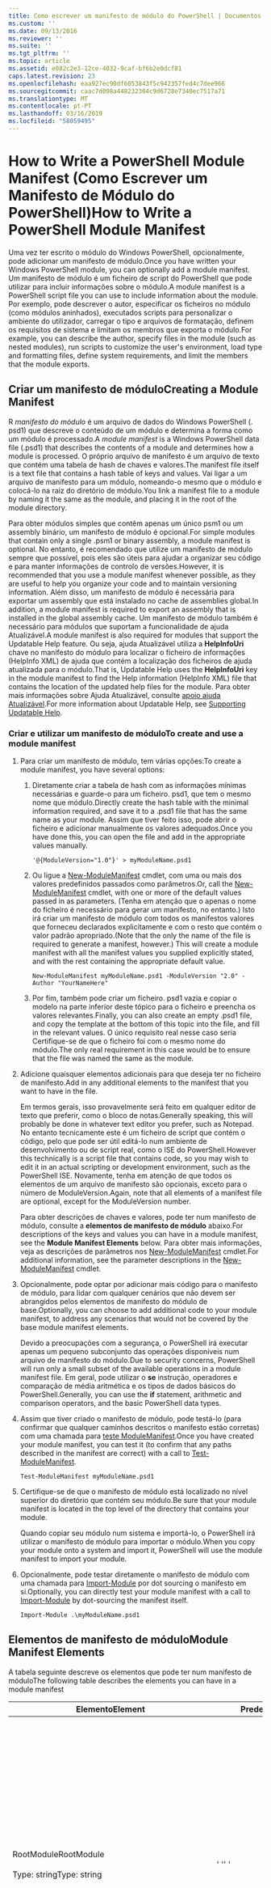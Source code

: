 ```yaml
---
title: Como escrever um manifesto de módulo do PowerShell | Documentos da Microsoft
ms.custom: ''
ms.date: 09/13/2016
ms.reviewer: ''
ms.suite: ''
ms.tgt_pltfrm: ''
ms.topic: article
ms.assetid: e082c2e3-12ce-4032-9caf-bf6b2e0dcf81
caps.latest.revision: 23
ms.openlocfilehash: eaa927ec90df6053843f5c942357fed4c7dee966
ms.sourcegitcommit: caac7d098a448232304c9d6728e7340ec7517a71
ms.translationtype: MT
ms.contentlocale: pt-PT
ms.lasthandoff: 03/16/2019
ms.locfileid: "58059495"
---
```

# <a name="how-to-write-a-powershell-module-manifest"></a><span data-ttu-id="53991-102">How to Write a PowerShell Module Manifest (Como Escrever um Manifesto de Módulo do PowerShell)</span><span class="sxs-lookup"><span data-stu-id="53991-102">How to Write a PowerShell Module Manifest</span></span>

<span data-ttu-id="53991-103">Uma vez ter escrito o módulo do Windows PowerShell, opcionalmente, pode adicionar um manifesto de módulo.</span><span class="sxs-lookup"><span data-stu-id="53991-103">Once you have written your Windows PowerShell module, you can optionally add a module manifest.</span></span> <span data-ttu-id="53991-104">Um manifesto de módulo é um ficheiro de script do PowerShell que pode utilizar para incluir informações sobre o módulo.</span><span class="sxs-lookup"><span data-stu-id="53991-104">A module manifest is a PowerShell script file you can use to include information about the module.</span></span> <span data-ttu-id="53991-105">Por exemplo, pode descrever o autor, especificar os ficheiros no módulo (como módulos aninhados), executados scripts para personalizar o ambiente do utilizador, carregar o tipo e arquivos de formatação, definem os requisitos de sistema e limitam os membros que exporta o módulo.</span><span class="sxs-lookup"><span data-stu-id="53991-105">For example, you can describe the author, specify files in the module (such as nested modules), run scripts to customize the user's environment, load type and formatting files, define system requirements, and limit the members that the module exports.</span></span>

## <a name="creating-a-module-manifest"></a><span data-ttu-id="53991-106">Criar um manifesto de módulo</span><span class="sxs-lookup"><span data-stu-id="53991-106">Creating a Module Manifest</span></span>

<span data-ttu-id="53991-107">R *manifesto do módulo* é um arquivo de dados do Windows PowerShell (. psd1) que descreve o conteúdo de um módulo e determina a forma como um módulo é processado.</span><span class="sxs-lookup"><span data-stu-id="53991-107">A *module manifest* is a Windows PowerShell data file (.psd1) that describes the contents of a module and determines how a module is processed.</span></span> <span data-ttu-id="53991-108">O próprio arquivo de manifesto é um arquivo de texto que contém uma tabela de hash de chaves e valores.</span><span class="sxs-lookup"><span data-stu-id="53991-108">The manifest file itself is a text file that contains a hash table of keys and values.</span></span> <span data-ttu-id="53991-109">Vai ligar a um arquivo de manifesto para um módulo, nomeando-o mesmo que o módulo e colocá-lo na raiz do diretório de módulo.</span><span class="sxs-lookup"><span data-stu-id="53991-109">You link a manifest file to a module by naming it the same as the module, and placing it in the root of the module directory.</span></span>

<span data-ttu-id="53991-110">Para obter módulos simples que contêm apenas um único psm1 ou um assembly binário, um manifesto de módulo é opcional.</span><span class="sxs-lookup"><span data-stu-id="53991-110">For simple modules that contain only a single .psm1 or binary assembly, a module manifest is optional.</span></span> <span data-ttu-id="53991-111">No entanto, é recomendado que utilize um manifesto de módulo sempre que possível, pois eles são úteis para ajudar a organizar seu código e para manter informações de controlo de versões.</span><span class="sxs-lookup"><span data-stu-id="53991-111">However, it is recommended that you use a module manifest whenever possible, as they are useful to help you organize your code and to maintain versioning information.</span></span> <span data-ttu-id="53991-112">Além disso, um manifesto de módulo é necessária para exportar um assembly que está instalado no cache de assemblies global.</span><span class="sxs-lookup"><span data-stu-id="53991-112">In addition, a module manifest is required to export an assembly that is installed in the global assembly cache.</span></span> <span data-ttu-id="53991-113">Um manifesto de módulo também é necessário para módulos que suportam a funcionalidade de ajuda Atualizável.</span><span class="sxs-lookup"><span data-stu-id="53991-113">A module manifest is also required for modules that support the Updatable Help feature.</span></span> <span data-ttu-id="53991-114">Ou seja, ajuda Atualizável utiliza a **HelpInfoUri** chave no manifesto do módulo para localizar o ficheiro de informações (HelpInfo XML) de ajuda que contém a localização dos ficheiros de ajuda atualizada para o módulo.</span><span class="sxs-lookup"><span data-stu-id="53991-114">That is, Updatable Help uses the **HelpInfoUri** key in the module manifest to find the Help information (HelpInfo XML) file that contains the location of the updated help files for the module.</span></span> <span data-ttu-id="53991-115">Para obter mais informações sobre Ajuda Atualizável, consulte [apoio ajuda Atualizável](./supporting-updatable-help.md).</span><span class="sxs-lookup"><span data-stu-id="53991-115">For more information about Updatable Help, see [Supporting Updatable Help](./supporting-updatable-help.md).</span></span>

### <a name="to-create-and-use-a-module-manifest"></a><span data-ttu-id="53991-116">Criar e utilizar um manifesto de módulo</span><span class="sxs-lookup"><span data-stu-id="53991-116">To create and use a module manifest</span></span>

1. <span data-ttu-id="53991-117">Para criar um manifesto de módulo, tem várias opções:</span><span class="sxs-lookup"><span data-stu-id="53991-117">To create a module manifest, you have several options:</span></span>

   1. <span data-ttu-id="53991-118">Diretamente criar a tabela de hash com as informações mínimas necessárias e guarde-o para um ficheiro. psd1, que tem o mesmo nome que módulo.</span><span class="sxs-lookup"><span data-stu-id="53991-118">Directly create the hash table with the minimal information required, and save it to a .psd1 file that has the same name as your module.</span></span> <span data-ttu-id="53991-119">Assim que tiver feito isso, pode abrir o ficheiro e adicionar manualmente os valores adequados.</span><span class="sxs-lookup"><span data-stu-id="53991-119">Once you have done this, you can open the file and add in the appropriate values manually.</span></span>

      `'@{ModuleVersion="1.0"}' > myModuleName.psd1`

   2. <span data-ttu-id="53991-120">Ou ligue a [New-ModuleManifest](/powershell/module/Microsoft.PowerShell.Core/New-ModuleManifest) cmdlet, com uma ou mais dos valores predefinidos passados como parâmetros.</span><span class="sxs-lookup"><span data-stu-id="53991-120">Or, call the [New-ModuleManifest](/powershell/module/Microsoft.PowerShell.Core/New-ModuleManifest) cmdlet, with one or more of the default values passed in as parameters.</span></span> <span data-ttu-id="53991-121">(Tenha em atenção que o apenas o nome do ficheiro é necessário para gerar um manifesto, no entanto.) Isto irá criar um manifesto de módulo com todos os manifestos valores que forneceu declarados explicitamente e com o resto que contém o valor padrão apropriado.</span><span class="sxs-lookup"><span data-stu-id="53991-121">(Note that the only the name of the file is required to generate a manifest, however.) This will create a module manifest with all the manifest values you supplied explicitly stated, and with the rest containing the appropriate default value.</span></span>

      `New-ModuleManifest myModuleName.psd1 -ModuleVersion "2.0" -Author "YourNameHere"`

   3. <span data-ttu-id="53991-122">Por fim, também pode criar um ficheiro. psd1 vazia e copiar o modelo na parte inferior deste tópico para o ficheiro e preencha os valores relevantes.</span><span class="sxs-lookup"><span data-stu-id="53991-122">Finally, you can also create an empty .psd1 file, and copy the template at the bottom of this topic into the file, and fill in the relevant values.</span></span> <span data-ttu-id="53991-123">O único requisito real nesse caso seria Certifique-se de que o ficheiro foi com o mesmo nome do módulo.</span><span class="sxs-lookup"><span data-stu-id="53991-123">The only real requirement in this case would be to ensure that the file was named the same as the module.</span></span>

2. <span data-ttu-id="53991-124">Adicione quaisquer elementos adicionais para que deseja ter no ficheiro de manifesto.</span><span class="sxs-lookup"><span data-stu-id="53991-124">Add in any additional elements to the manifest that you want to have in the file.</span></span>

   <span data-ttu-id="53991-125">Em termos gerais, isso provavelmente será feito em qualquer editor de texto que preferir, como o bloco de notas.</span><span class="sxs-lookup"><span data-stu-id="53991-125">Generally speaking, this will probably be done in whatever text editor you prefer, such as Notepad.</span></span> <span data-ttu-id="53991-126">No entanto tecnicamente este é um ficheiro de script que contém o código, pelo que pode ser útil editá-lo num ambiente de desenvolvimento ou de script real, como o ISE do PowerShell.</span><span class="sxs-lookup"><span data-stu-id="53991-126">However this technically is a script file that contains code, so you may wish to edit it in an actual scripting or development environment, such as the PowerShell ISE.</span></span> <span data-ttu-id="53991-127">Novamente, tenha em atenção de que todos os elementos de um arquivo de manifesto são opcionais, exceto para o número de ModuleVersion.</span><span class="sxs-lookup"><span data-stu-id="53991-127">Again, note that all elements of a manifest file are optional, except for the ModuleVersion number.</span></span>

   <span data-ttu-id="53991-128">Para obter descrições de chaves e valores, pode ter num manifesto de módulo, consulte a **elementos de manifesto de módulo** abaixo.</span><span class="sxs-lookup"><span data-stu-id="53991-128">For descriptions of the keys and values you can have in a module manifest, see the **Module Manifest Elements** below.</span></span> <span data-ttu-id="53991-129">Para obter mais informações, veja as descrições de parâmetros nos [New-ModuleManifest](/powershell/module/Microsoft.PowerShell.Core/New-ModuleManifest) cmdlet.</span><span class="sxs-lookup"><span data-stu-id="53991-129">For additional information, see the parameter descriptions in the  [New-ModuleManifest](/powershell/module/Microsoft.PowerShell.Core/New-ModuleManifest) cmdlet.</span></span>

3. <span data-ttu-id="53991-130">Opcionalmente, pode optar por adicionar mais código para o manifesto de módulo, para lidar com qualquer cenários que não devem ser abrangidos pelos elementos de manifesto do módulo de base.</span><span class="sxs-lookup"><span data-stu-id="53991-130">Optionally, you can choose to add additional code to your module manifest, to address any scenarios that would not be covered by the base module manifest elements.</span></span>

   <span data-ttu-id="53991-131">Devido a preocupações com a segurança, o PowerShell irá executar apenas um pequeno subconjunto das operações disponíveis num arquivo de manifesto do módulo.</span><span class="sxs-lookup"><span data-stu-id="53991-131">Due to security concerns, PowerShell will run only a small subset of the available operations in a module manifest file.</span></span> <span data-ttu-id="53991-132">Em geral, pode utilizar o **se** instrução, operadores e comparação de média aritmética e os tipos de dados básicos do PowerShell.</span><span class="sxs-lookup"><span data-stu-id="53991-132">Generally, you can use the **if** statement, arithmetic and comparison operators, and the basic PowerShell data types.</span></span>

4. <span data-ttu-id="53991-133">Assim que tiver criado o manifesto de módulo, pode testá-lo (para confirmar que qualquer caminhos descritos o manifesto estão corretas) com uma chamada para [teste ModuleManifest](/powershell/module/Microsoft.PowerShell.Core/Test-ModuleManifest).</span><span class="sxs-lookup"><span data-stu-id="53991-133">Once you have created your module manifest, you can test it (to confirm that any paths described in the manifest are correct) with a call to [Test-ModuleManifest](/powershell/module/Microsoft.PowerShell.Core/Test-ModuleManifest).</span></span>

   `Test-ModuleManifest myModuleName.psd1`

5. <span data-ttu-id="53991-134">Certifique-se de que o manifesto de módulo está localizado no nível superior do diretório que contém seu módulo.</span><span class="sxs-lookup"><span data-stu-id="53991-134">Be sure that your module manifest is located in the top level of the directory that contains your module.</span></span>

   <span data-ttu-id="53991-135">Quando copiar seu módulo num sistema e importá-lo, o PowerShell irá utilizar o manifesto de módulo para importar o módulo.</span><span class="sxs-lookup"><span data-stu-id="53991-135">When you copy your module onto a system and import it, PowerShell will use the module manifest to import your module.</span></span>

6. <span data-ttu-id="53991-136">Opcionalmente, pode testar diretamente o manifesto de módulo com uma chamada para [Import-Module](/powershell/module/Microsoft.PowerShell.Core/Import-Module) por dot sourcing o manifesto em si.</span><span class="sxs-lookup"><span data-stu-id="53991-136">Optionally, you can directly test your module manifest with a call to [Import-Module](/powershell/module/Microsoft.PowerShell.Core/Import-Module) by dot-sourcing the manifest itself.</span></span>

   `Import-Module .\myModuleName.psd1`

## <a name="module-manifest-elements"></a><span data-ttu-id="53991-137">Elementos de manifesto de módulo</span><span class="sxs-lookup"><span data-stu-id="53991-137">Module Manifest Elements</span></span>

<span data-ttu-id="53991-138">A tabela seguinte descreve os elementos que pode ter num manifesto de módulo</span><span class="sxs-lookup"><span data-stu-id="53991-138">The following table describes the elements you can have in a module manifest</span></span>

|<span data-ttu-id="53991-139">Elemento</span><span class="sxs-lookup"><span data-stu-id="53991-139">Element</span></span>|<span data-ttu-id="53991-140">Predefinido</span><span class="sxs-lookup"><span data-stu-id="53991-140">Default</span></span>|<span data-ttu-id="53991-141">Descrição</span><span class="sxs-lookup"><span data-stu-id="53991-141">Description</span></span>|
|-------------|-------------|-----------------|
|<span data-ttu-id="53991-142">RootModule</span><span class="sxs-lookup"><span data-stu-id="53991-142">RootModule</span></span><br /><br /> <span data-ttu-id="53991-143">Type: string</span><span class="sxs-lookup"><span data-stu-id="53991-143">Type: string</span></span>|<span data-ttu-id="53991-144">' '</span><span class="sxs-lookup"><span data-stu-id="53991-144">' '</span></span>|<span data-ttu-id="53991-145">Módulo ou binário módulo ficheiro de script associado a esse manifesto.</span><span class="sxs-lookup"><span data-stu-id="53991-145">Script module or binary module file associated with this manifest.</span></span> <span data-ttu-id="53991-146">As versões anteriores do PowerShell chamado este elemento o ModuleToProcess.</span><span class="sxs-lookup"><span data-stu-id="53991-146">Previous versions of PowerShell called this element the ModuleToProcess.</span></span><br /><br /> <span data-ttu-id="53991-147">Tipos possíveis para o módulo de raiz podem estar vazios (que fará com que isso uma **manifesto** módulo), o nome de um módulo de script (. psm1, o que torna isso um **Script** módulo), ou o nome de um módulo binário (.exe ou. dll, o que faz isso uma **binário** módulo).</span><span class="sxs-lookup"><span data-stu-id="53991-147">Possible types for the root module can be empty (which will make this a **Manifest** module), the name of a script module (.psm1, which makes this a **Script** module), or the name of a binary module (.exe or .dll, which makes this a **Binary** module).</span></span> <span data-ttu-id="53991-148">Colocar o nome de um manifesto de módulo (. psd1) ou um ficheiro de script (. ps1) neste elemento fará com que um erro ocorra.</span><span class="sxs-lookup"><span data-stu-id="53991-148">Placing the name of a module manifest (.psd1) or a script file (.ps1) in this element will cause an error to occur.</span></span>|
|<span data-ttu-id="53991-149">ModuleVersion</span><span class="sxs-lookup"><span data-stu-id="53991-149">ModuleVersion</span></span><br /><br /> <span data-ttu-id="53991-150">Type: string</span><span class="sxs-lookup"><span data-stu-id="53991-150">Type: string</span></span>|<span data-ttu-id="53991-151">1.0</span><span class="sxs-lookup"><span data-stu-id="53991-151">1.0</span></span>|<span data-ttu-id="53991-152">Número da versão deste módulo.</span><span class="sxs-lookup"><span data-stu-id="53991-152">Version number of this module.</span></span> <span data-ttu-id="53991-153">A cadeia tem de ser capaz de converter em [ter].</span><span class="sxs-lookup"><span data-stu-id="53991-153">The string must be able to convert to [System.Version].</span></span> <span data-ttu-id="53991-154">Ou seja, ' #. #. #. #. #'.</span><span class="sxs-lookup"><span data-stu-id="53991-154">That is, '#.#.#.#.#'.</span></span> <span data-ttu-id="53991-155">`Import-Module` irá carregar o módulo primeiro encontradas no **$psModulePath** que corresponde ao nome e tem, pelo menos, tão elevada um ModuleVersion, como o `-MinimumVersion` parâmetro.</span><span class="sxs-lookup"><span data-stu-id="53991-155">`Import-Module` will load the first module it finds on the **$psModulePath** that matches the name, and has at least as high a ModuleVersion, as the `-MinimumVersion` parameter.</span></span> <span data-ttu-id="53991-156">Para importar uma versão específica, utilize o`-RequiredVersion` parâmetro, em vez disso.</span><span class="sxs-lookup"><span data-stu-id="53991-156">To import a specific version, use the`-RequiredVersion` parameter, instead.</span></span><br /><br /> <span data-ttu-id="53991-157">Exemplo: `ModuleVersion = '1.0'`</span><span class="sxs-lookup"><span data-stu-id="53991-157">Example: `ModuleVersion = '1.0'`</span></span>|
|<span data-ttu-id="53991-158">GUID</span><span class="sxs-lookup"><span data-stu-id="53991-158">GUID</span></span><br /><br /> <span data-ttu-id="53991-159">Type: string</span><span class="sxs-lookup"><span data-stu-id="53991-159">Type: string</span></span>|<span data-ttu-id="53991-160">GUID gerado automaticamente</span><span class="sxs-lookup"><span data-stu-id="53991-160">Autogenerated GUID</span></span>|<span data-ttu-id="53991-161">ID utilizado para identificar exclusivamente este módulo.</span><span class="sxs-lookup"><span data-stu-id="53991-161">ID used to uniquely identify this module.</span></span> <span data-ttu-id="53991-162">Tenha em atenção que atualmente não é possível importar um módulo pelo GUID.</span><span class="sxs-lookup"><span data-stu-id="53991-162">Note that you cannot currently import a module by GUID.</span></span><br /><br /> <span data-ttu-id="53991-163">Exemplo: `GUID = 'cfc45206-1e49-459d-a8ad-5b571ef94857'`</span><span class="sxs-lookup"><span data-stu-id="53991-163">Example: `GUID = 'cfc45206-1e49-459d-a8ad-5b571ef94857'`</span></span>|
|<span data-ttu-id="53991-164">Autor</span><span class="sxs-lookup"><span data-stu-id="53991-164">Author</span></span><br /><br /> <span data-ttu-id="53991-165">Type: string</span><span class="sxs-lookup"><span data-stu-id="53991-165">Type: string</span></span>|<span data-ttu-id="53991-166">Nenhum</span><span class="sxs-lookup"><span data-stu-id="53991-166">None</span></span>|<span data-ttu-id="53991-167">Autor deste módulo.</span><span class="sxs-lookup"><span data-stu-id="53991-167">Author of this module.</span></span><br /><br /> <span data-ttu-id="53991-168">Exemplo: `Author = 'AuthorNameHere'`</span><span class="sxs-lookup"><span data-stu-id="53991-168">Example: `Author = 'AuthorNameHere'`</span></span>|
|<span data-ttu-id="53991-169">CompanyName</span><span class="sxs-lookup"><span data-stu-id="53991-169">CompanyName</span></span><br /><br /> <span data-ttu-id="53991-170">Type: string</span><span class="sxs-lookup"><span data-stu-id="53991-170">Type: string</span></span>|<span data-ttu-id="53991-171">Desconhecida</span><span class="sxs-lookup"><span data-stu-id="53991-171">Unknown</span></span>|<span data-ttu-id="53991-172">Empresa ou fabricante deste módulo.</span><span class="sxs-lookup"><span data-stu-id="53991-172">Company or vendor of this module.</span></span><br /><br /> <span data-ttu-id="53991-173">Exemplo: `CompanyName = 'Fabrikam'`</span><span class="sxs-lookup"><span data-stu-id="53991-173">Example: `CompanyName = 'Fabrikam'`</span></span>|
|<span data-ttu-id="53991-174">Copyright</span><span class="sxs-lookup"><span data-stu-id="53991-174">Copyright</span></span><br /><br /> <span data-ttu-id="53991-175">Type: string</span><span class="sxs-lookup"><span data-stu-id="53991-175">Type: string</span></span>|<span data-ttu-id="53991-176">(c) [currentYear] [autor].</span><span class="sxs-lookup"><span data-stu-id="53991-176">(c) [currentYear] [Author].</span></span> <span data-ttu-id="53991-177">Todos os direitos reservados.</span><span class="sxs-lookup"><span data-stu-id="53991-177">All rights reserved.</span></span>|<span data-ttu-id="53991-178">Declaração de direitos autorais para este módulo.</span><span class="sxs-lookup"><span data-stu-id="53991-178">Copyright statement for this module.</span></span><br /><br /> <span data-ttu-id="53991-179">Exemplo: `Copyright = '2016 AuthorName. All rights reserved.'`</span><span class="sxs-lookup"><span data-stu-id="53991-179">Example: `Copyright = '2016 AuthorName. All rights reserved.'`</span></span>|
|<span data-ttu-id="53991-180">Descrição</span><span class="sxs-lookup"><span data-stu-id="53991-180">Description</span></span><br /><br /> <span data-ttu-id="53991-181">Type: string</span><span class="sxs-lookup"><span data-stu-id="53991-181">Type: string</span></span>|<span data-ttu-id="53991-182">' '</span><span class="sxs-lookup"><span data-stu-id="53991-182">' '</span></span>|<span data-ttu-id="53991-183">Descrição da funcionalidade fornecida por este módulo.</span><span class="sxs-lookup"><span data-stu-id="53991-183">Description of the functionality provided by this module.</span></span><br /><br /> <span data-ttu-id="53991-184">Exemplo: `Description = 'This is a description of a module.'`</span><span class="sxs-lookup"><span data-stu-id="53991-184">Example: `Description = 'This is a description of a module.'`</span></span>|
|<span data-ttu-id="53991-185">PowerShellVersion</span><span class="sxs-lookup"><span data-stu-id="53991-185">PowerShellVersion</span></span><br /><br /> <span data-ttu-id="53991-186">Type: string</span><span class="sxs-lookup"><span data-stu-id="53991-186">Type: string</span></span>|<span data-ttu-id="53991-187">' '</span><span class="sxs-lookup"><span data-stu-id="53991-187">' '</span></span>|<span data-ttu-id="53991-188">Versão mínima do motor do PowerShell de Windows exigido por este módulo.</span><span class="sxs-lookup"><span data-stu-id="53991-188">Minimum version of the Windows PowerShell engine required by this module.</span></span> <span data-ttu-id="53991-189">Atuais valores válidos são 1.0, 2.0, 3.0, 4.0 e 5.0.</span><span class="sxs-lookup"><span data-stu-id="53991-189">Current valid values are 1.0, 2.0, 3.0, 4.0, and 5.0.</span></span><br /><br /> <span data-ttu-id="53991-190">Exemplo: `PowerShellVersion = '5.0'`</span><span class="sxs-lookup"><span data-stu-id="53991-190">Example: `PowerShellVersion = '5.0'`</span></span>|
|<span data-ttu-id="53991-191">PowerShellHostName</span><span class="sxs-lookup"><span data-stu-id="53991-191">PowerShellHostName</span></span><br /><br /> <span data-ttu-id="53991-192">Type: string</span><span class="sxs-lookup"><span data-stu-id="53991-192">Type: string</span></span>|<span data-ttu-id="53991-193">' '</span><span class="sxs-lookup"><span data-stu-id="53991-193">' '</span></span>|<span data-ttu-id="53991-194">Especifica o nome do anfitrião do Windows PowerShell que sejam necessários para o módulo.</span><span class="sxs-lookup"><span data-stu-id="53991-194">Specifies the name of the Windows PowerShell host that is required by the module.</span></span> <span data-ttu-id="53991-195">Este nome é fornecido pelo Windows PowerShell.</span><span class="sxs-lookup"><span data-stu-id="53991-195">This name is provided by Windows PowerShell.</span></span> <span data-ttu-id="53991-196">Para localizar o nome de um programa de anfitrião, o programa, escreva: `$host.name` .</span><span class="sxs-lookup"><span data-stu-id="53991-196">To find the name of a host program, in the program, type: `$host.name` .</span></span><br /><br /> <span data-ttu-id="53991-197">Exemplo: `PowerShellHostName = 'Windows PowerShell ISE Host'`</span><span class="sxs-lookup"><span data-stu-id="53991-197">Example: `PowerShellHostName = 'Windows PowerShell ISE Host'`</span></span>|
|<span data-ttu-id="53991-198">PowerShellHostVersion</span><span class="sxs-lookup"><span data-stu-id="53991-198">PowerShellHostVersion</span></span><br /><br /> <span data-ttu-id="53991-199">Type: string</span><span class="sxs-lookup"><span data-stu-id="53991-199">Type: string</span></span>|<span data-ttu-id="53991-200">' '</span><span class="sxs-lookup"><span data-stu-id="53991-200">' '</span></span>|<span data-ttu-id="53991-201">Versão mínima do anfitrião necessário para este módulo Windows PowerShell.</span><span class="sxs-lookup"><span data-stu-id="53991-201">Minimum version of the Windows PowerShell host required by this module.</span></span><br /><br /> <span data-ttu-id="53991-202">Exemplo: `PowerShellHostVersion = '2.0'`</span><span class="sxs-lookup"><span data-stu-id="53991-202">Example: `PowerShellHostVersion = '2.0'`</span></span>|
|<span data-ttu-id="53991-203">DotNetFrameworkVersion</span><span class="sxs-lookup"><span data-stu-id="53991-203">DotNetFrameworkVersion</span></span><br /><br /> <span data-ttu-id="53991-204">Type: string</span><span class="sxs-lookup"><span data-stu-id="53991-204">Type: string</span></span>|<span data-ttu-id="53991-205">' '</span><span class="sxs-lookup"><span data-stu-id="53991-205">' '</span></span>|<span data-ttu-id="53991-206">Versão mínima do Microsoft .NET Framework necessária para este módulo.</span><span class="sxs-lookup"><span data-stu-id="53991-206">Minimum version of Microsoft .NET Framework required by this module.</span></span><br /><br /> <span data-ttu-id="53991-207">Exemplo: `DotNetFrameworkVersion = '3.5'`</span><span class="sxs-lookup"><span data-stu-id="53991-207">Example: `DotNetFrameworkVersion = '3.5'`</span></span>|
|<span data-ttu-id="53991-208">CLRVersion</span><span class="sxs-lookup"><span data-stu-id="53991-208">CLRVersion</span></span><br /><br /> <span data-ttu-id="53991-209">Type: string</span><span class="sxs-lookup"><span data-stu-id="53991-209">Type: string</span></span>|<span data-ttu-id="53991-210">' '</span><span class="sxs-lookup"><span data-stu-id="53991-210">' '</span></span>|<span data-ttu-id="53991-211">Versão mínima do common language runtime (CLR) exigido por este módulo.</span><span class="sxs-lookup"><span data-stu-id="53991-211">Minimum version of the common language runtime (CLR) required by this module.</span></span><br /><br /> <span data-ttu-id="53991-212">Exemplo: `CLRVersion = '3.5'`</span><span class="sxs-lookup"><span data-stu-id="53991-212">Example: `CLRVersion = '3.5'`</span></span>|
|<span data-ttu-id="53991-213">ProcessorArchitecture</span><span class="sxs-lookup"><span data-stu-id="53991-213">ProcessorArchitecture</span></span><br /><br /> <span data-ttu-id="53991-214">Type: string</span><span class="sxs-lookup"><span data-stu-id="53991-214">Type: string</span></span>|<span data-ttu-id="53991-215">' '</span><span class="sxs-lookup"><span data-stu-id="53991-215">' '</span></span>|<span data-ttu-id="53991-216">Arquitetura do processador (nenhum, X86, Amd64) exigida por este módulo.</span><span class="sxs-lookup"><span data-stu-id="53991-216">Processor architecture (None, X86, Amd64) required by this module.</span></span> <span data-ttu-id="53991-217">Os valores válidos são x86, AMD64 IA64 e nenhum (desconhecido ou não especificado).</span><span class="sxs-lookup"><span data-stu-id="53991-217">Valid values are x86, AMD64, IA64, and None (unknown or unspecified).</span></span><br /><br /> <span data-ttu-id="53991-218">Exemplo: `ProcessorArchitecture = 'x86'`</span><span class="sxs-lookup"><span data-stu-id="53991-218">Example: `ProcessorArchitecture = 'x86'`</span></span>|
|<span data-ttu-id="53991-219">RequiredModules</span><span class="sxs-lookup"><span data-stu-id="53991-219">RequiredModules</span></span><br /><br /> <span data-ttu-id="53991-220">Type: [string[]]</span><span class="sxs-lookup"><span data-stu-id="53991-220">Type: [string[]]</span></span>|<span data-ttu-id="53991-221">@()</span><span class="sxs-lookup"><span data-stu-id="53991-221">@()</span></span>|<span data-ttu-id="53991-222">Módulos que tem de ser importados para o ambiente global antes de importar este módulo.</span><span class="sxs-lookup"><span data-stu-id="53991-222">Modules that must be imported into the global environment prior to importing this module.</span></span> <span data-ttu-id="53991-223">Isso será carregado qualquer módulos listados, a menos que elas já foram carregadas.</span><span class="sxs-lookup"><span data-stu-id="53991-223">This will load any modules listed unless they have already been loaded.</span></span> <span data-ttu-id="53991-224">(Por exemplo, alguns módulos podem já estar carregados por um módulo diferente.).</span><span class="sxs-lookup"><span data-stu-id="53991-224">(For example, some modules may already be loaded by a different module.).</span></span> <span data-ttu-id="53991-225">Também é possível especificar uma versão específica para carregar usando `RequiredVersion` vez `ModuleVersion`.</span><span class="sxs-lookup"><span data-stu-id="53991-225">It is also possible to specify a specific version to load using `RequiredVersion` rather than `ModuleVersion`.</span></span> <span data-ttu-id="53991-226">Quando utilizar `ModuleVersion` que irá carregar a versão mais recente disponível com um mínimo da versão especificada.</span><span class="sxs-lookup"><span data-stu-id="53991-226">When using `ModuleVersion` it will load the newest version available with a minimum of the version specified.</span></span><br /><br /> <span data-ttu-id="53991-227">Exemplo: `RequiredModules = @(@{ModuleName="myDependentModule", ModuleVersion="2.0",Guid="cfc45206-1e49-459d-a8ad-5b571ef94857"})`</span><span class="sxs-lookup"><span data-stu-id="53991-227">Example: `RequiredModules = @(@{ModuleName="myDependentModule", ModuleVersion="2.0",Guid="cfc45206-1e49-459d-a8ad-5b571ef94857"})`</span></span><br /><br /> <span data-ttu-id="53991-228">Exemplo: `RequiredModules = @(@{ModuleName="myDependentModule", RequiredVersion="1.5",Guid="cfc45206-1e49-459d-a8ad-5b571ef94857"})`</span><span class="sxs-lookup"><span data-stu-id="53991-228">Example: `RequiredModules = @(@{ModuleName="myDependentModule", RequiredVersion="1.5",Guid="cfc45206-1e49-459d-a8ad-5b571ef94857"})`</span></span>|
|<span data-ttu-id="53991-229">RequiredAssemblies</span><span class="sxs-lookup"><span data-stu-id="53991-229">RequiredAssemblies</span></span><br /><br /> <span data-ttu-id="53991-230">Type: [string[]]</span><span class="sxs-lookup"><span data-stu-id="53991-230">Type: [string[]]</span></span>|<span data-ttu-id="53991-231">@()</span><span class="sxs-lookup"><span data-stu-id="53991-231">@()</span></span>|<span data-ttu-id="53991-232">Assemblies que têm de ser carregados antes de importar este módulo.</span><span class="sxs-lookup"><span data-stu-id="53991-232">Assemblies that must be loaded prior to importing this module.</span></span><br /><br /> <span data-ttu-id="53991-233">Observe que, ao contrário de RequiredModules, PowerShell carregará o RequiredAssemblies se já não são carregadas.</span><span class="sxs-lookup"><span data-stu-id="53991-233">Note that unlike RequiredModules, PowerShell will load the RequiredAssemblies if they are not already loaded.</span></span>|
|<span data-ttu-id="53991-234">ScriptsToProcess</span><span class="sxs-lookup"><span data-stu-id="53991-234">ScriptsToProcess</span></span><br /><br /> <span data-ttu-id="53991-235">Type: [string[]]</span><span class="sxs-lookup"><span data-stu-id="53991-235">Type: [string[]]</span></span>|<span data-ttu-id="53991-236">@()</span><span class="sxs-lookup"><span data-stu-id="53991-236">@()</span></span>|<span data-ttu-id="53991-237">Ficheiros de script (. ps1) que são executados no estado de sessão do chamador, quando o módulo é importado.</span><span class="sxs-lookup"><span data-stu-id="53991-237">Script (.ps1) files that are run in the caller's session state when the module is imported.</span></span> <span data-ttu-id="53991-238">Isto pode ser a sessão global, estada ou, para aninhados módulos, o estado da sessão de outro módulo.</span><span class="sxs-lookup"><span data-stu-id="53991-238">This could be the global session state or, for nested modules, the session state of another module.</span></span> <span data-ttu-id="53991-239">Pode utilizar estes scripts para preparar um ambiente, assim como pode usar um script de início de sessão.</span><span class="sxs-lookup"><span data-stu-id="53991-239">You can use these scripts to prepare an environment just as you might use a login script.</span></span><br /><br /> <span data-ttu-id="53991-240">Estes scripts são executados antes de qualquer um dos módulos listados no manifesto são carregados.</span><span class="sxs-lookup"><span data-stu-id="53991-240">These scripts are run before any of the modules listed in the manifest are loaded.</span></span>|
|<span data-ttu-id="53991-241">TypesToProcess</span><span class="sxs-lookup"><span data-stu-id="53991-241">TypesToProcess</span></span><br /><br /> <span data-ttu-id="53991-242">Type: [Object[]]</span><span class="sxs-lookup"><span data-stu-id="53991-242">Type: [Object[]]</span></span>|<span data-ttu-id="53991-243">@()</span><span class="sxs-lookup"><span data-stu-id="53991-243">@()</span></span>|<span data-ttu-id="53991-244">Tipo de ficheiros (.ps1xml) a ser carregado quando importar este módulo.</span><span class="sxs-lookup"><span data-stu-id="53991-244">Type files (.ps1xml) to be loaded when importing this module.</span></span>|
|<span data-ttu-id="53991-245">FormatsToProcess</span><span class="sxs-lookup"><span data-stu-id="53991-245">FormatsToProcess</span></span><br /><br /> <span data-ttu-id="53991-246">Type: [Object[]]</span><span class="sxs-lookup"><span data-stu-id="53991-246">Type: [Object[]]</span></span>|<span data-ttu-id="53991-247">@()</span><span class="sxs-lookup"><span data-stu-id="53991-247">@()</span></span>|<span data-ttu-id="53991-248">Formato de ficheiros (.ps1xml) a ser carregado quando importar este módulo.</span><span class="sxs-lookup"><span data-stu-id="53991-248">Format files (.ps1xml) to be loaded when importing this module.</span></span>|
|<span data-ttu-id="53991-249">NestedModules</span><span class="sxs-lookup"><span data-stu-id="53991-249">NestedModules</span></span><br /><br /> <span data-ttu-id="53991-250">Type: [Object[]]</span><span class="sxs-lookup"><span data-stu-id="53991-250">Type: [Object[]]</span></span>|<span data-ttu-id="53991-251">@()</span><span class="sxs-lookup"><span data-stu-id="53991-251">@()</span></span>|<span data-ttu-id="53991-252">Módulos importar como aninhados módulos do módulo especificado no RootModule/ModuleToProcess.</span><span class="sxs-lookup"><span data-stu-id="53991-252">Modules to import as nested modules of the module specified in RootModule/ModuleToProcess.</span></span><br /><br /> <span data-ttu-id="53991-253">Adicionar um nome de módulo para este elemento é semelhante ao chamar `Import-Module` de dentro de seu código de script e o assembly.</span><span class="sxs-lookup"><span data-stu-id="53991-253">Adding a module name to this element is similar to calling `Import-Module` from within your script or assembly code.</span></span> <span data-ttu-id="53991-254">A principal diferença é que é mais fácil ver o que está a carregar aqui no arquivo de manifesto.</span><span class="sxs-lookup"><span data-stu-id="53991-254">The main difference is that it's easier to see what you are loading here in the manifest file.</span></span> <span data-ttu-id="53991-255">Além disso, se um módulo não conseguir carregar aqui, irá ainda não ter foram carregados seu módulo real.</span><span class="sxs-lookup"><span data-stu-id="53991-255">Also, if a module fails to load here, you will not yet have loaded your actual module.</span></span><br /><br /> <span data-ttu-id="53991-256">Além de outros módulos, também pode carregar ficheiros de script (. ps1) aqui.</span><span class="sxs-lookup"><span data-stu-id="53991-256">In addition to other modules, you may also load script (.ps1) files here.</span></span> <span data-ttu-id="53991-257">Estes ficheiros serão executadas no contexto do módulo de raiz.</span><span class="sxs-lookup"><span data-stu-id="53991-257">These files will execute in the context of the root module.</span></span> <span data-ttu-id="53991-258">(Isto é equivalente ao ponto de origem do seu módulo de raiz, o script.)</span><span class="sxs-lookup"><span data-stu-id="53991-258">(This is equivalent to dot sourcing the script in your root module.)</span></span>|
|<span data-ttu-id="53991-259">FunctionsToExport</span><span class="sxs-lookup"><span data-stu-id="53991-259">FunctionsToExport</span></span><br /><br /> <span data-ttu-id="53991-260">Tipo: Cadeia (de carateres)</span><span class="sxs-lookup"><span data-stu-id="53991-260">Type: String</span></span>|<span data-ttu-id="53991-261">'\*'</span><span class="sxs-lookup"><span data-stu-id="53991-261">'\*'</span></span>|<span data-ttu-id="53991-262">Especifica as funções que o módulo exporta (carateres são permitidos carateres universais) para o estado de sessão do chamador.</span><span class="sxs-lookup"><span data-stu-id="53991-262">Specifies the functions that the module exports (wildcard characters are permitted) to the caller's session state.</span></span> <span data-ttu-id="53991-263">Por predefinição, todas as funções são exportadas.</span><span class="sxs-lookup"><span data-stu-id="53991-263">By default, all functions are exported.</span></span> <span data-ttu-id="53991-264">Pode utilizar esta chave para restringir as funções que são exportadas pelo módulo.</span><span class="sxs-lookup"><span data-stu-id="53991-264">You can use this key to restrict the functions that are exported by the module.</span></span><br /><br /> <span data-ttu-id="53991-265">Estado da sessão do chamador pode ser a sessão global, estada ou, para aninhados módulos, o estado da sessão de outro módulo.</span><span class="sxs-lookup"><span data-stu-id="53991-265">The caller's session state can be the global session state or, for nested modules, the session state of another module.</span></span> <span data-ttu-id="53991-266">Quando o encadeamento módulos aninhados, todas as funções que são exportadas por um módulo aninhado serão exportadas para o estado da sessão global, a menos que um módulo na cadeia restringe a função utilizando a chave de FunctionsToExport.</span><span class="sxs-lookup"><span data-stu-id="53991-266">When chaining nested modules, all functions that are exported by a nested module will be exported to the global session state unless a module in the chain restricts the function by using the FunctionsToExport key.</span></span><br /><br /> <span data-ttu-id="53991-267">Se o manifesto também exporta aliases para as funções, esta chave pode remover as funções cujos aliases estão listados na chave do AliasesToExport, mas esta chave não é possível adicionar aliases de função à lista.</span><span class="sxs-lookup"><span data-stu-id="53991-267">If the manifest also exports aliases for the functions, this key can remove functions whose aliases are listed in the AliasesToExport key, but this key cannot add function aliases to the list.</span></span>|
|<span data-ttu-id="53991-268">CmdletsToExport</span><span class="sxs-lookup"><span data-stu-id="53991-268">CmdletsToExport</span></span><br /><br /> <span data-ttu-id="53991-269">Tipo: Cadeia (de carateres)</span><span class="sxs-lookup"><span data-stu-id="53991-269">Type: String</span></span>|<span data-ttu-id="53991-270">'\*'</span><span class="sxs-lookup"><span data-stu-id="53991-270">'\*'</span></span>|<span data-ttu-id="53991-271">Especifica os cmdlets que o módulo exporta (carateres são permitidos carateres universais).</span><span class="sxs-lookup"><span data-stu-id="53991-271">Specifies the cmdlets that the module exports (wildcard characters are permitted).</span></span> <span data-ttu-id="53991-272">Por predefinição, todos os cmdlets são exportados.</span><span class="sxs-lookup"><span data-stu-id="53991-272">By default, all cmdlets are exported.</span></span> <span data-ttu-id="53991-273">Pode utilizar esta chave para restringir os cmdlets que são exportados pelo módulo.</span><span class="sxs-lookup"><span data-stu-id="53991-273">You can use this key to restrict the cmdlets that are exported by the module.</span></span><br /><br /> <span data-ttu-id="53991-274">Estado da sessão do chamador pode ser a sessão global, estada ou, para aninhados módulos, o estado da sessão de outro módulo.</span><span class="sxs-lookup"><span data-stu-id="53991-274">The caller's session state can be the global session state or, for nested modules, the session state of another module.</span></span> <span data-ttu-id="53991-275">Quando são encadeamento módulos aninhados, todos os cmdlets que são exportados por um módulo aninhado serão, por fim, exportados para o estado da sessão global, a menos que um módulo na cadeia restringe o cmdlet utilizando a chave de CmdletsToExport.</span><span class="sxs-lookup"><span data-stu-id="53991-275">When you are chaining nested modules, all cmdlets that are exported by a nested module will be ultimately exported to the global session state unless a module in the chain restricts the cmdlet by using the CmdletsToExport key.</span></span><br /><br /> <span data-ttu-id="53991-276">Se o manifesto também exporta aliases para cmdlets, esta chave pode remover cmdlets cujos aliases estão listados na chave do AliasesToExport, mas esta chave não é possível adicionar aliases de cmdlet à lista.</span><span class="sxs-lookup"><span data-stu-id="53991-276">If the manifest also exports aliases for the cmdlets, this key can remove cmdlets whose aliases are listed in the AliasesToExport key, but this key cannot add cmdlet aliases to the list.</span></span>|
|<span data-ttu-id="53991-277">VariablesToExport</span><span class="sxs-lookup"><span data-stu-id="53991-277">VariablesToExport</span></span><br /><br /> <span data-ttu-id="53991-278">Tipo: Cadeia (de carateres)</span><span class="sxs-lookup"><span data-stu-id="53991-278">Type: String</span></span>|<span data-ttu-id="53991-279">'\*'</span><span class="sxs-lookup"><span data-stu-id="53991-279">'\*'</span></span>|<span data-ttu-id="53991-280">Especifica as variáveis que o módulo exporta (carateres são permitidos carateres universais) para o estado de sessão do chamador.</span><span class="sxs-lookup"><span data-stu-id="53991-280">Specifies the variables that the module exports (wildcard characters are permitted) to the caller's session state.</span></span> <span data-ttu-id="53991-281">Por predefinição, todas as variáveis são exportadas.</span><span class="sxs-lookup"><span data-stu-id="53991-281">By default, all variables are exported.</span></span> <span data-ttu-id="53991-282">Pode utilizar esta chave para restringir as variáveis que são exportadas pelo módulo.</span><span class="sxs-lookup"><span data-stu-id="53991-282">You can use this key to restrict the variables that are exported by the module.</span></span><br /><br /> <span data-ttu-id="53991-283">Estado da sessão do chamador pode ser a sessão global, estada ou, para aninhados módulos, o estado da sessão de outro módulo.</span><span class="sxs-lookup"><span data-stu-id="53991-283">The caller's session state can be the global session state or, for nested modules, the session state of another module.</span></span> <span data-ttu-id="53991-284">Quando são encadeamento módulos aninhados, todas as variáveis que são exportadas por um módulo aninhado serão exportadas para o estado da sessão global, a menos que um módulo na cadeia restringe a variável utilizando a chave de VariablesToExport.</span><span class="sxs-lookup"><span data-stu-id="53991-284">When you are chaining nested modules, all variables that are exported by a nested module will be exported to the global session state unless a module in the chain restricts the variable by using the VariablesToExport key.</span></span><br /><br /> <span data-ttu-id="53991-285">Se o manifesto também exporta aliases para as variáveis, esta chave pode remover variáveis cujos aliases estão listados na chave do AliasesToExport, mas esta chave não é possível adicionar aliases variável à lista.</span><span class="sxs-lookup"><span data-stu-id="53991-285">If the manifest also exports aliases for the variables, this key can remove variables whose aliases are listed in the AliasesToExport key, but this key cannot add variable aliases to the list.</span></span>|
|<span data-ttu-id="53991-286">AliasesToExport</span><span class="sxs-lookup"><span data-stu-id="53991-286">AliasesToExport</span></span><br /><br /> <span data-ttu-id="53991-287">Tipo: Cadeia (de carateres)</span><span class="sxs-lookup"><span data-stu-id="53991-287">Type: String</span></span>|<span data-ttu-id="53991-288">'\*'</span><span class="sxs-lookup"><span data-stu-id="53991-288">'\*'</span></span>|<span data-ttu-id="53991-289">Especifica os aliases que o módulo exporta (carateres são permitidos carateres universais) para o estado de sessão do chamador.</span><span class="sxs-lookup"><span data-stu-id="53991-289">Specifies the aliases that the module exports (wildcard characters are permitted) to the caller's session state.</span></span> <span data-ttu-id="53991-290">Por predefinição, todos os aliases são exportados.</span><span class="sxs-lookup"><span data-stu-id="53991-290">By default, all aliases are exported.</span></span> <span data-ttu-id="53991-291">Pode utilizar esta chave para restringir os aliases que são exportados pelo módulo.</span><span class="sxs-lookup"><span data-stu-id="53991-291">You can use this key to restrict the aliases that are exported by the module.</span></span><br /><br /> <span data-ttu-id="53991-292">Estado da sessão do chamador pode ser a sessão global, estada ou, para aninhados módulos, o estado da sessão de outro módulo.</span><span class="sxs-lookup"><span data-stu-id="53991-292">The caller's session state can be the global session state or, for nested modules, the session state of another module.</span></span> <span data-ttu-id="53991-293">Quando são encadeamento módulos aninhados, todos os aliases que são exportados por um módulo aninhado serão, por fim, exportados para o estado da sessão global, a menos que um módulo na cadeia restringe o alias utilizando a chave de AliasesToExport.</span><span class="sxs-lookup"><span data-stu-id="53991-293">When you are chaining nested modules, all aliases that are exported by a nested module will be ultimately exported to the global session state unless a module in the chain restricts the alias by using the AliasesToExport key.</span></span>|
|<span data-ttu-id="53991-294">ModuleList</span><span class="sxs-lookup"><span data-stu-id="53991-294">ModuleList</span></span><br /><br /> <span data-ttu-id="53991-295">Type: [string[]]</span><span class="sxs-lookup"><span data-stu-id="53991-295">Type: [string[]]</span></span>|<span data-ttu-id="53991-296">@()</span><span class="sxs-lookup"><span data-stu-id="53991-296">@()</span></span>|<span data-ttu-id="53991-297">Especifica a todos os módulos são empacotados com este módulo.</span><span class="sxs-lookup"><span data-stu-id="53991-297">Specifies all the modules that are packaged with this module.</span></span> <span data-ttu-id="53991-298">Estes módulos podem ser introduzidos pelo nome (uma cadeia separada por vírgulas) ou como uma tabela de hash com chaves ModuleName e GUID.</span><span class="sxs-lookup"><span data-stu-id="53991-298">These modules can be entered by name (a comma-separated string) or as a hash table with ModuleName and GUID keys.</span></span> <span data-ttu-id="53991-299">A tabela de hash também pode ter uma chave de ModuleVersion opcional.</span><span class="sxs-lookup"><span data-stu-id="53991-299">The hash table can also have an optional ModuleVersion key.</span></span> <span data-ttu-id="53991-300">A chave de ModuleList foi concebida para funcionar como um inventário de módulo.</span><span class="sxs-lookup"><span data-stu-id="53991-300">The ModuleList key is designed to act as a module inventory.</span></span> <span data-ttu-id="53991-301">Estes módulos não são processados automaticamente.</span><span class="sxs-lookup"><span data-stu-id="53991-301">These modules are not automatically processed.</span></span>|
|<span data-ttu-id="53991-302">FileList</span><span class="sxs-lookup"><span data-stu-id="53991-302">FileList</span></span><br /><br /> <span data-ttu-id="53991-303">Type: [string[]]</span><span class="sxs-lookup"><span data-stu-id="53991-303">Type: [string[]]</span></span>|<span data-ttu-id="53991-304">@()</span><span class="sxs-lookup"><span data-stu-id="53991-304">@()</span></span>|<span data-ttu-id="53991-305">Lista de todos os arquivos empacotados com este módulo.</span><span class="sxs-lookup"><span data-stu-id="53991-305">List of all files packaged with this module.</span></span> <span data-ttu-id="53991-306">Como com ModuleList, lista de ficheiros é para ajudá-lo como uma lista de inventário e caso contrário, não é processada.</span><span class="sxs-lookup"><span data-stu-id="53991-306">As with ModuleList, FileList is to assist you as an inventory list, and is not otherwise processed.</span></span>|
|<span data-ttu-id="53991-307">PrivateData</span><span class="sxs-lookup"><span data-stu-id="53991-307">PrivateData</span></span><br /><br /> <span data-ttu-id="53991-308">Tipo: [object]</span><span class="sxs-lookup"><span data-stu-id="53991-308">Type: [object]</span></span>|<span data-ttu-id="53991-309">' '</span><span class="sxs-lookup"><span data-stu-id="53991-309">' '</span></span>|<span data-ttu-id="53991-310">Especifica a quaisquer dados privados que precisam de ser transmitidos para o módulo de raiz especificado pela chave RootModule/ModuleToProcess.</span><span class="sxs-lookup"><span data-stu-id="53991-310">Specifies any private data that needs to be passed to the root module specified by the RootModule/ModuleToProcess key.</span></span>|
|<span data-ttu-id="53991-311">HelpInfoURI</span><span class="sxs-lookup"><span data-stu-id="53991-311">HelpInfoURI</span></span><br /><br /> <span data-ttu-id="53991-312">Type: string</span><span class="sxs-lookup"><span data-stu-id="53991-312">Type: string</span></span>|<span data-ttu-id="53991-313">' '</span><span class="sxs-lookup"><span data-stu-id="53991-313">' '</span></span>|<span data-ttu-id="53991-314">URI de HelpInfo deste módulo.</span><span class="sxs-lookup"><span data-stu-id="53991-314">HelpInfo URI of this module.</span></span>|
|<span data-ttu-id="53991-315">DefaultCommandPrefix</span><span class="sxs-lookup"><span data-stu-id="53991-315">DefaultCommandPrefix</span></span><br /><br /> <span data-ttu-id="53991-316">Type: string</span><span class="sxs-lookup"><span data-stu-id="53991-316">Type: string</span></span>|<span data-ttu-id="53991-317">' '</span><span class="sxs-lookup"><span data-stu-id="53991-317">' '</span></span>|<span data-ttu-id="53991-318">Prefixo de padrão para comandos exportados a partir deste módulo.</span><span class="sxs-lookup"><span data-stu-id="53991-318">Default prefix for commands exported from this module.</span></span> <span data-ttu-id="53991-319">Substituir o prefixo de padrão usando `Import-Module` -prefixo.</span><span class="sxs-lookup"><span data-stu-id="53991-319">Override the default prefix using `Import-Module` -Prefix.</span></span>|

## <a name="sample-module-manifest"></a><span data-ttu-id="53991-320">Manifesto do módulo de exemplo</span><span class="sxs-lookup"><span data-stu-id="53991-320">Sample Module Manifest</span></span>

<span data-ttu-id="53991-321">O manifesto de módulo de exemplo seguinte mostra as chaves e valores predefinidos num manifesto de módulo.</span><span class="sxs-lookup"><span data-stu-id="53991-321">The following sample module manifest shows the keys and default values in a module manifest.</span></span> <span data-ttu-id="53991-322">Este exemplo foi criado utilizando o `New-ModuleManifest` cmdlet no Windows PowerShell 3.0.</span><span class="sxs-lookup"><span data-stu-id="53991-322">This example was created by using the `New-ModuleManifest` cmdlet in Windows PowerShell 3.0.</span></span> <span data-ttu-id="53991-323">Ao criar vários módulos, pode utilizar este cmdlet para criar um modelo de manifesto que pode ser modificado para diferentes módulos.</span><span class="sxs-lookup"><span data-stu-id="53991-323">When creating multiple modules, you can use this cmdlet to create a manifest template that can then be modified for different modules.</span></span>

```powershell
#
# Module manifest for module 'myManifest'
#
# Generated by: User01
#
# Generated on: 1/24/2012
#

@{

# Script module or binary module file associated with this manifest
#RootModule = ''

# Version number of this module.
ModuleVersion = '1.0'

# ID used to uniquely identify this module
GUID = 'd0a9150d-b6a4-4b17-a325-e3a24fed0aa9'

# Author of this module
Author = 'User01'

# Company or vendor of this module
CompanyName = 'Unknown'

# Copyright statement for this module
Copyright = '(c) 2012 User01. All rights reserved.'

# Description of the functionality provided by this module
# Description = ''

# Minimum version of the Windows PowerShell engine required by this module
# PowerShellVersion = ''

# Name of the Windows PowerShell host required by this module
# PowerShellHostName = ''

# Minimum version of the Windows PowerShell host required by this module
# PowerShellHostVersion = ''

# Minimum version of the .NET Framework required by this module
# DotNetFrameworkVersion = ''

# Minimum version of the common language runtime (CLR) required by this module
# CLRVersion = ''

# Processor architecture (None, X86, Amd64) required by this module
# ProcessorArchitecture = ''

# Modules that must be imported into the global environment prior to importing this module
# RequiredModules = @()

# Assemblies that must be loaded prior to importing this module
# RequiredAssemblies = @()

# Script files (.ps1) that are run in the caller's environment prior to importing this module
# ScriptsToProcess = @()

# Type files (.ps1xml) to be loaded when importing this module
# TypesToProcess = @()

# Format files (.ps1xml) to be loaded when importing this module
# FormatsToProcess = @()

# Modules to import as nested modules of the module specified in RootModule/ModuleToProcess
# NestedModules = @()

# Functions to export from this module
FunctionsToExport = '*'

# Cmdlets to export from this module
CmdletsToExport = '*'

# Variables to export from this module
VariablesToExport = '*'

# Aliases to export from this module
AliasesToExport = '*'

# List of all modules packaged with this module
# ModuleList = @()

# List of all files packaged with this module
# FileList = @()

# Private data to pass to the module specified in RootModule/ModuleToProcess
# PrivateData = ''

# HelpInfo URI of this module
# HelpInfoURI = ''

# Default prefix for commands exported from this module. Override the default prefix using Import-Module -Prefix.
# DefaultCommandPrefix = ''

}

```

## <a name="see-also"></a><span data-ttu-id="53991-324">Veja Também</span><span class="sxs-lookup"><span data-stu-id="53991-324">See Also</span></span>

[<span data-ttu-id="53991-325">Escrever um módulo do Windows PowerShell</span><span class="sxs-lookup"><span data-stu-id="53991-325">Writing a Windows PowerShell Module</span></span>](./writing-a-windows-powershell-module.md)
